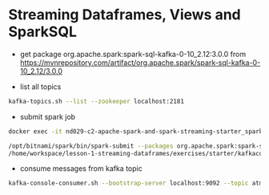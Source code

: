 # Streaming Dataframes, Views and SparkSQL

* get package org.apache.spark:spark-sql-kafka-0-10_2.12:3.0.0 
from https://mvnrepository.com/artifact/org.apache.spark/spark-sql-kafka-0-10_2.12/3.0.0

* list all topics
```bash
kafka-topics.sh --list --zookeeper localhost:2181
```

* submit spark job
```bash
docker exec -it nd029-c2-apache-spark-and-spark-streaming-starter_spark_1 /bin/bash
```

```bash
/opt/bitnami/spark/bin/spark-submit --packages org.apache.spark:spark-sql-kafka-0-10_2.12:3.0.0 \
/home/workspace/lesson-1-streaming-dataframes/exercises/starter/kafkaconsole.py
```
* consume messages from kafka topic
```bash
kafka-console-consumer.sh --bootstrap-server localhost:9092 --topic atm-visit-updated --from-beginning
```

